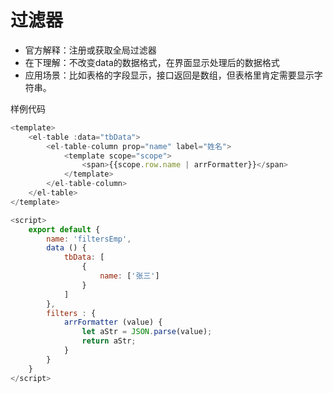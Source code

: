 # 过滤器

* 官方解释：注册或获取全局过滤器
* 在下理解：不改变data的数据格式，在界面显示处理后的数据格式
* 应用场景：比如表格的字段显示，接口返回是数组，但表格里肯定需要显示字符串。

样例代码
```javascript
<template>
    <el-table :data="tbData">
        <el-table-column prop="name" label="姓名">
            <template scope="scope">
                <span>{{scope.row.name | arrFormatter}}</span>
            </template>
        </el-table-column>
    </el-table>
</template>

<script>
    export default {
        name: 'filtersEmp',
        data () {
            tbData: [
                {
                    name: ['张三']
                }
            ]
        },
        filters : {
            arrFormatter (value) {
                let aStr = JSON.parse(value);
                return aStr;
            }
        }
    }
</script>
```
